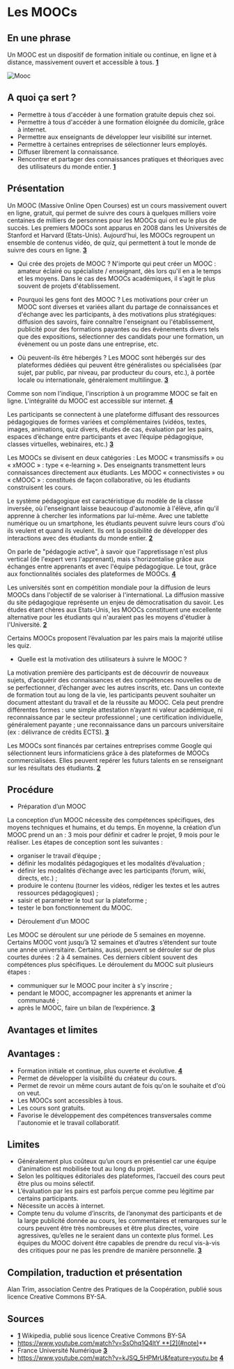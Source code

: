 # Les MOOCs
## En une phrase

Un MOOC est un dispositif de formation initiale ou continue, en ligne et à distance, massivement ouvert et accessible à tous. **[1](#note)**

![Mooc](http://farm9.static.flickr.com/8227/8397808475_d7554a5c62.jpg)

## A quoi ça sert ?
* Permettre à tous d'accéder à une formation gratuite depuis chez soi.
* Permettre à tous d'accéder à une formation éloignée du domicile, grâce à internet.
* Permettre aux enseignants de développer leur visibilité sur internet.
* Permettre à certaines entreprises de sélectionner leurs employés.
* Diffuser librement la connaissance.
* Rencontrer et partager des connaissances pratiques et théoriques avec des utilisateurs du monde entier. **[1](#note)**

## Présentation

Un MOOC (Massive Online Open Courses) est un cours massivement ouvert en ligne, gratuit, qui permet de suivre des cours à quelques milliers voire centaines de milliers de personnes pour les MOOCs qui ont eu le plus de succès. Les premiers MOOCs sont apparus en 2008 dans les Universités de Stanford et Harvard (Etats-Unis). Aujourd'hui, les MOOCs regroupent un ensemble de contenus vidéo, de quiz, qui permettent à tout le monde de suivre des cours en ligne. **[3](#note)**

* Qui crée des projets de MOOC ?
N'importe qui peut créer un MOOC : amateur éclairé ou spécialiste / enseignant, dès lors qu'il en a le temps et les moyens. Dans le cas des MOOCs académiques, il s'agit le plus souvent de projets d'établissement.

* Pourquoi les gens font des MOOC ?
Les motivations pour créer un MOOC sont diverses et variées allant du partage de connaissances et d'échange avec les participants, à des motivations plus stratégiques: diffusion des savoirs, faire connaître l'enseignant ou l'établissement, publicité pour des formations payantes ou des évènements divers tels que des expositions, sélectionner des candidats pour une formation, un évènement ou un poste dans une entreprise, etc.

* Où peuvent-ils être hébergés ?
Les MOOC sont hébergés sur des plateformes dédiées qui peuvent être généralistes ou spécialisées (par sujet, par public, par niveau, par producteur du cours, etc.), à portée locale ou internationale, généralement multilingue. **[3](#note)**

Comme son nom l'indique, l'inscription à un programme MOOC se fait en ligne. L'intégralité du MOOC est accessible sur internet. **[4](#note)**

Les participants se connectent à une plateforme diffusant des ressources pédagogiques de formes variées et complémentaires (vidéos, textes, images, animations, quiz divers, études de cas, évaluation par les pairs, espaces d’échange entre participants et avec l’équipe pédagogique, classes virtuelles, webinaires, etc.) **[3](#note)**

Les MOOCs se divisent en deux catégories : Les MOOC « transmissifs » ou « xMOOC » : type « e-learning ». Des enseignants transmettent leurs connaissances directement aux étudiants. Les MOOC « connectivistes » ou « cMOOC » : constitués de façon collaborative, où les étudiants construisent les cours. 

Le système pédagogique est caractéristique du modèle de la classe inversée, où l'enseignant laisse beaucoup d'autonomie à l'élève, afin qu'il apprenne à chercher les informations par lui-même.
Avec une tablette numérique ou un smartphone, les étudiants peuvent suivre leurs cours d'où ils veulent et quand ils veulent. Ils ont la possibilité de développer des interactions avec des étudiants du monde entier. **[2](#note)**

On parle de "pédagogie active", à savoir que l'appretissage n'est plus vertical (de l'expert vers l'apprenant), mais s'horizontalise grâce aux échanges entre apprenants et avec l'équipe pédagogique. Le tout, grâce aux fonctionnalités sociales des plateformes de MOOCs. **[4](#note)**

Les universités sont en compétition mondiale pour la diffusion de leurs MOOCs dans l'objectif de se valoriser à l'international. La diffusion massive du site pédagogique représente un enjeu de démocratisation du savoir. Les études étant chères aux Etats-Unis, les MOOCs constituent une excellente alternative pour les étudiants qui n'auraient pas les moyens d'étudier à l'Université. **[2](#note)**

Certains MOOCs proposent l’évaluation par les pairs mais la majorité utilise les quiz. 

* Quelle est la motivation des utilisateurs à suivre le MOOC ?

La motivation première des participants est de découvrir de nouveaux sujets, d’acquérir des connaissances et des compétences nouvelles ou de se perfectionner, d’échanger avec les autres inscrits, etc. Dans un contexte de formation tout au long de la vie, les participants peuvent souhaiter un document attestant du travail et de la réussite au MOOC. Cela peut prendre différentes formes :
une simple attestation n’ayant ni valeur académique, ni reconnaissance par le secteur professionnel ; une certification individuelle, généralement payante ; une reconnaissance dans un parcours universitaire (ex : délivrance de crédits ECTS). **[3](#note)**

Les MOOCs sont financés par certaines entreprises comme Google qui sélectionnent leurs informaticiens grâce à des plateformes de MOOCs commercialisées. Elles peuvent repérer les futurs talents en se renseignant sur les résultats des étudiants. **[2](#note)**

## Procédure

* Préparation d’un MOOC

La conception d’un MOOC nécessite des compétences spécifiques, des moyens techniques et humains, et du temps. En moyenne, la création d’un MOOC prend un an : 3 mois pour définir et cadrer le projet, 9 mois pour le réaliser.
Les étapes de conception sont les suivantes :
- organiser le travail d’équipe ;
- définir les modalités pédagogiques et les modalités d’évaluation ;
- définir les modalités d’échange avec les participants (forum, wiki, directs, etc.) ;
- produire le contenu (tourner les vidéos, rédiger les textes et les autres ressources pédagogiques) ;
- saisir et paramétrer le tout sur la plateforme ;
- tester le bon fonctionnement du MOOC.

* Déroulement d’un MOOC

Les MOOC se déroulent sur une période de 5 semaines en moyenne. Certains MOOC vont jusqu’à 12 semaines et d’autres s’étendent sur toute une année universitaire. Certains, aussi, peuvent se dérouler sur de plus courtes durées : 2 à 4 semaines. Ces derniers ciblent souvent des compétences plus spécifiques.
Le déroulement du MOOC suit plusieurs étapes :
- communiquer sur le MOOC pour inciter à s’y inscrire ;
- pendant le MOOC, accompagner les apprenants et animer la communauté ;
- après le MOOC, faire un bilan de l’expérience. **[3](#note)**

## Avantages et limites
## Avantages :

* Formation initiale et continue, plus ouverte et évolutive. **[4](#note)**
* Permet de développer la visibilité du créateur du cours.
* Permet de revoir un même cours autant de fois qu'on le souhaite et d'où on veut. 
* Les MOOCs sont accessibles à tous.
* Les cours sont gratuits.
* Favorise le développement des compétences transversales comme l'autonomie et le travail collaboratif.

## Limites

* Généralement plus coûteux qu’un cours en présentiel car une équipe d’animation est mobilisée tout au long du projet. 
* Selon les politiques éditoriales des plateformes, l’accueil des cours peut être plus ou moins sélectif.
* L’évaluation par les pairs est parfois perçue comme peu légitime par certains participants. 
* Nécessite un accès à internet. 
* Compte tenu du volume d’inscrits, de l’anonymat des participants et de la large publicité donnée au cours, les commentaires et remarques sur le cours peuvent être très nombreuses et être plus directes, voire agressives, qu’elles ne le seraient dans un contexte plus formel. Les équipes du MOOC doivent être capables de prendre du recul vis-à-vis des critiques pour ne pas les prendre de manière personnelle. **[3](#note)**

## Compilation, traduction et présentation
Alan Trim, association Centre des Pratiques de la Coopération, publié sous licence Creative Commons BY-SA. 

## Sources

<a id="note">

* **[1](#note)** Wikipedia, publié sous licence Creative Commons BY-SA
* https://www.youtube.com/watch?v=SsOhq1Q4ltY **[2](#note)**
* France Université Numérique **[3](#note)**
* https://www.youtube.com/watch?v=kJSQ_5HPMrU&feature=youtu.be **[4](#note)**


